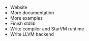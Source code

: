 - Website
- More documentation
- More examples
- Finish stdlib
- Write compiler and StarVM runtime
- Write LLVM backend